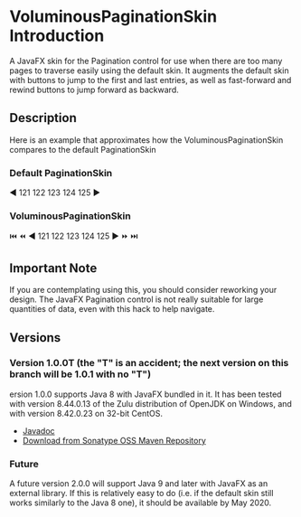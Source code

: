 # VoluminousPaginationSkin Introduction
A JavaFX skin for the Pagination control for use when there are too many pages to traverse easily using the
default skin. It augments the default skin with buttons to jump to the first and last entries, as well as
fast-forward and rewind buttons to jump forward as backward.

## Description
Here is an example that approximates how the VoluminousPaginationSkin compares to the default PaginationSkin
### Default PaginationSkin
:arrow_backward: 121 122 123 124 125 :arrow_forward:
### VoluminousPaginationSkin
:previous_track_button: :rewind: :arrow_backward: 121 122 123 124 125 :arrow_forward: :fast_forward: :next_track_button:

## Important Note
If you are contemplating using this, you should consider reworking your design. The JavaFX Pagination control 
is not really suitable for large quantities of data, even with this hack to help navigate.

## Versions
### Version 1.0.0T (the "T" is an accident; the next version on this branch will be 1.0.1 with no "T")
ersion 1.0.0 supports Java 8 with JavaFX bundled in it. It has been tested with version 8.44.0.13 of the Zulu distribution of
OpenJDK on Windows, and with version 8.42.0.23 on 32-bit CentOS.
* [Javadoc](https://javadoc.io/doc/io.github.jmcleodfoss/voluminouspaginationskin)
* [Download from Sonatype OSS Maven Repository](https://repo1.maven.org/maven2/io/github/jmcleodfoss/voluminouspaginationskin/1.0.0T/)

### Future
A future version 2.0.0 will support Java 9 and later with JavaFX as an external library. If this is relatively easy to do (i.e. if the
default skin still works similarly to the Java 8 one), it should be available by May 2020.
